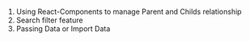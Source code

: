 1. Using React-Components to manage Parent and Childs relationship
2. Search filter feature
3. Passing Data or Import Data
